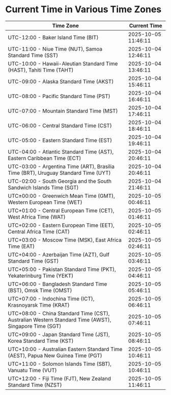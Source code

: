 # Current Time in Various Time Zones

| Time Zone | Current Time |
|-----------|--------------|
| UTC-12:00 - Baker Island Time (BIT) | 2025-10-05 11:46:11 |
| UTC-11:00 - Niue Time (NUT), Samoa Standard Time (SST) | 2025-10-04 12:46:11 |
| UTC-10:00 - Hawaii-Aleutian Standard Time (HAST), Tahiti Time (TAHT) | 2025-10-04 13:46:11 |
| UTC-09:00 - Alaska Standard Time (AKST) | 2025-10-04 15:46:11 |
| UTC-08:00 - Pacific Standard Time (PST) | 2025-10-04 16:46:11 |
| UTC-07:00 - Mountain Standard Time (MST) | 2025-10-04 17:46:11 |
| UTC-06:00 - Central Standard Time (CST) | 2025-10-04 18:46:11 |
| UTC-05:00 - Eastern Standard Time (EST) | 2025-10-04 19:46:11 |
| UTC-04:00 - Atlantic Standard Time (AST), Eastern Caribbean Time (ECT) | 2025-10-04 20:46:11 |
| UTC-03:00 - Argentina Time (ART), Brasília Time (BRT), Uruguay Standard Time (UYT) | 2025-10-04 20:46:11 |
| UTC-02:00 - South Georgia and the South Sandwich Islands Time (SGT) | 2025-10-04 21:46:11 |
| UTC±00:00 - Greenwich Mean Time (GMT), Western European Time (WET) | 2025-10-05 00:46:11 |
| UTC+01:00 - Central European Time (CET), West Africa Time (WAT) | 2025-10-05 01:46:11 |
| UTC+02:00 - Eastern European Time (EET), Central Africa Time (CAT) | 2025-10-05 02:46:11 |
| UTC+03:00 - Moscow Time (MSK), East Africa Time (EAT) | 2025-10-05 02:46:11 |
| UTC+04:00 - Azerbaijan Time (AZT), Gulf Standard Time (GST) | 2025-10-05 03:46:11 |
| UTC+05:00 - Pakistan Standard Time (PKT), Yekaterinburg Time (YEKT) | 2025-10-05 04:46:11 |
| UTC+06:00 - Bangladesh Standard Time (BST), Omsk Time (OMST) | 2025-10-05 05:46:11 |
| UTC+07:00 - Indochina Time (ICT), Krasnoyarsk Time (KRAT) | 2025-10-05 06:46:11 |
| UTC+08:00 - China Standard Time (CST), Australian Western Standard Time (AWST), Singapore Time (SGT) | 2025-10-05 07:46:11 |
| UTC+09:00 - Japan Standard Time (JST), Korea Standard Time (KST) | 2025-10-05 08:46:11 |
| UTC+10:00 - Australian Eastern Standard Time (AEST), Papua New Guinea Time (PGT) | 2025-10-05 10:46:11 |
| UTC+11:00 - Solomon Islands Time (SBT), Vanuatu Time (VUT) | 2025-10-05 10:46:11 |
| UTC+12:00 - Fiji Time (FJT), New Zealand Standard Time (NZST) | 2025-10-05 11:46:11 |
